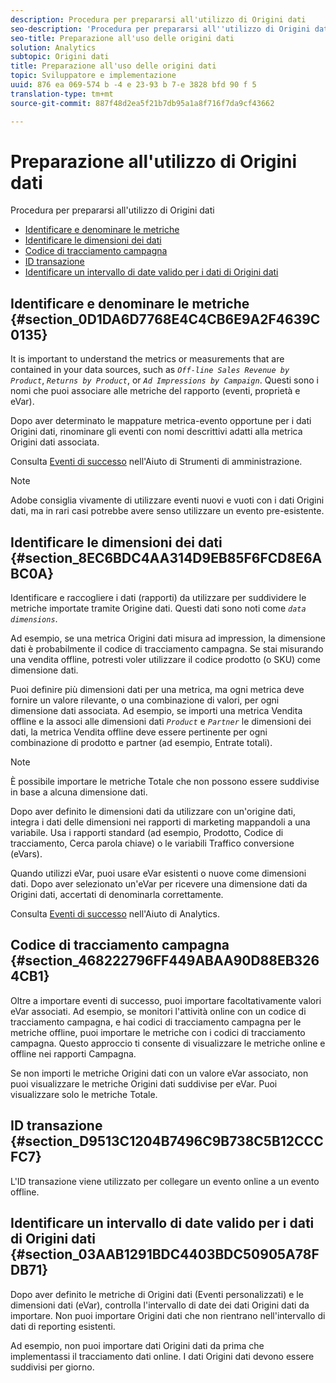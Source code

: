 ```yaml
---
description: Procedura per prepararsi all'utilizzo di Origini dati
seo-description: 'Procedura per prepararsi all''utilizzo di Origini dati:'
seo-title: Preparazione all'uso delle origini dati
solution: Analytics
subtopic: Origini dati
title: Preparazione all'uso delle origini dati
topic: Sviluppatore e implementazione
uuid: 876 ea 069-574 b -4 e 23-93 b 7-e 3828 bfd 90 f 5
translation-type: tm+mt
source-git-commit: 887f48d2ea5f21b7db95a1a8f716f7da9cf43662

---
```



# Preparazione all'utilizzo di Origini dati

Procedura per prepararsi all'utilizzo di Origini dati

* [Identificare e denominare le metriche](../../import/c-data-sources/datasrc-preparing.md#section_0D1DA6D7768E4C4CB6E9A2F4639C0135)
* [Identificare le dimensioni dei dati](../../import/c-data-sources/datasrc-preparing.md#section_8EC6BDC4AA314D9EB85F6FCD8E6ABC0A)
* [Codice di tracciamento campagna](../../import/c-data-sources/datasrc-preparing.md#section_468222796FF449ABAA90D88EB3264CB1)
* [ID transazione](../../import/c-data-sources/datasrc-preparing.md#section_D9513C1204B7496C9B738C5B12CCCFC7)
* [Identificare un intervallo di date valido per i dati di Origini dati](../../import/c-data-sources/datasrc-preparing.md#section_03AAB1291BDC4403BDC50905A78FDB71)

## Identificare e denominare le metriche {#section_0D1DA6D7768E4C4CB6E9A2F4639C0135}

It is important to understand the metrics or measurements that are contained in your data sources, such as *`Off-line Sales Revenue by Product`*, *`Returns by Product`*, or *`Ad Impressions by Campaign`*. Questi sono i nomi che puoi associare alle metriche del rapporto (eventi, proprietà e eVar).

Dopo aver determinato le mappature metrica-evento opportune per i dati Origini dati, rinominare gli eventi con nomi descrittivi adatti alla metrica Origini dati associata.

Consulta [Eventi di successo](https://marketing.adobe.com/resources/help/en_US/reference/index.html?f=success_event) nell'Aiuto di Strumenti di amministrazione.

>[!NOTE]
>
>Adobe consiglia vivamente di utilizzare eventi nuovi e vuoti con i dati Origini dati, ma in rari casi potrebbe avere senso utilizzare un evento pre-esistente.

## Identificare le dimensioni dei dati {#section_8EC6BDC4AA314D9EB85F6FCD8E6ABC0A}

Identificare e raccogliere i dati (rapporti) da utilizzare per suddividere le metriche importate tramite Origine dati. Questi dati sono noti come *`data dimensions`*.

Ad esempio, se una metrica Origini dati misura ad impression, la dimensione dati è probabilmente il codice di tracciamento campagna. Se stai misurando una vendita offline, potresti voler utilizzare il codice prodotto (o SKU) come dimensione dati.

Puoi definire più dimensioni dati per una metrica, ma ogni metrica deve fornire un valore rilevante, o una combinazione di valori, per ogni dimensione dati associata. Ad esempio, se importi una metrica Vendita offline e la associ alle dimensioni dati *`Product`* e *`Partner`* le dimensioni dei dati, la metrica Vendita offline deve essere pertinente per ogni combinazione di prodotto e partner (ad esempio, Entrate totali).

>[!NOTE]
>
>È possibile importare le metriche Totale che non possono essere suddivise in base a alcuna dimensione dati.

Dopo aver definito le dimensioni dati da utilizzare con un'origine dati, integra i dati delle dimensioni nei rapporti di marketing mappandoli a una variabile. Usa i rapporti standard (ad esempio, Prodotto, Codice di tracciamento, Cerca parola chiave) o le variabili Traffico conversione (eVars).

Quando utilizzi eVar, puoi usare eVar esistenti o nuove come dimensioni dati. Dopo aver selezionato un'eVar per ricevere una dimensione dati da Origini dati, accertati di denominarla correttamente.

Consulta [Eventi di successo](https://marketing.adobe.com/resources/help/en_US/reference/index.html?f=success_event) nell'Aiuto di Analytics.

## Codice di tracciamento campagna {#section_468222796FF449ABAA90D88EB3264CB1}

Oltre a importare eventi di successo, puoi importare facoltativamente valori eVar associati. Ad esempio, se monitori l'attività online con un codice di tracciamento campagna, e hai codici di tracciamento campagna per le metriche offline, puoi importare le metriche con i codici di tracciamento campagna. Questo approccio ti consente di visualizzare le metriche online e offline nei rapporti Campagna.

Se non importi le metriche Origini dati con un valore eVar associato, non puoi visualizzare le metriche Origini dati suddivise per eVar. Puoi visualizzare solo le metriche Totale.

## ID transazione {#section_D9513C1204B7496C9B738C5B12CCCFC7}

L'ID transazione viene utilizzato per collegare un evento online a un evento offline.

## Identificare un intervallo di date valido per i dati di Origini dati {#section_03AAB1291BDC4403BDC50905A78FDB71}

Dopo aver definito le metriche di Origini dati (Eventi personalizzati) e le dimensioni dati (eVar), controlla l'intervallo di date dei dati Origini dati da importare. Non puoi importare Origini dati che non rientrano nell'intervallo di dati di reporting esistenti.

Ad esempio, non puoi importare dati Origini dati da prima che implementassi il tracciamento dati online. I dati Origini dati devono essere suddivisi per giorno.
